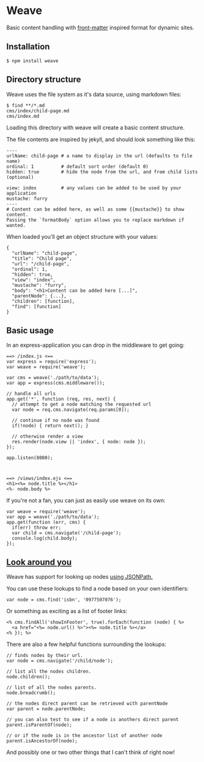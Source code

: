 # Weave

Basic content handling with [front-matter](http://jekyllrb.com/docs/frontmatter/) inspired format for dynamic sites.

## Installation

    $ npm install weave

## Directory structure

Weave uses the file system as it's data source, using markdown files:

    $ find **/*.md
    cms/index/child-page.md
    cms/index.md

Loading this directory with weave will create a basic content structure.

The file contents are inspired by jekyll, and should look something like this:

    ----
    urlName: child-page # a name to display in the url (defaults to file name)
    ordinal: 1          # default sort order (default 0)
    hidden: true        # hide the node from the url, and from child lists (optional)

    view: index         # any values can be added to be used by your application
    mustache: furry
    ----
    # Content can be added here, as well as some {{mustache}} to show content.
    Passing the `formatBody` option allows you to replace markdown if wanted.

When loaded you'll get an object structure with your values:

    {
      "urlName": "child-page",
      "title": "Child page",
      "url": "/child-page",
      "ordinal": 1,
      "hidden": true,
      "view": "index",
      "mustache": "furry",
      "body": "<h1>Content can be added here [...]",
      "parentNode": {...},
      "children": [function],
      "find": [function]
    }

## Basic usage

In an express-application you can drop in the middleware to get going:

    ==> /index.js <==
    var express = require('express');
    var weave = require('weave');

    var cms = weave('./path/to/data');
    var app = express(cms.middleware());

    // handle all urls
    app.get('*', function (req, res, next) {
      // attempt to get a node matching the requested url
      var node = req.cms.navigate(req.params[0]);

      // continue if no node was found
      if(!node) { return next(); }

      // otherwise render a view
      res.render(node.view || 'index', { node: node });
    });

    app.listen(8080);
# 
    ==> /views/index.ejs <==
    <h1><%= node.title %></h1>
    <%- node.body %>

If you're not a fan, you can just as easily use weave on its own:

    var weave = require('weave');
    var app = weave('./path/to/data');
    app.get(function (err, cms) {
      if(err) throw err;
      var child = cms.navigate('/child-page');
      console.log(child.body);
    });

## [Look around you](https://www.youtube.com/watch?v=n2k9JwGpm1w)

Weave has support for looking up nodes [using JSONPath.](https://github.com/s3u/JSONPath)

You can use these lookups to find a node based on your own identifiers:

    var node = cms.find('isbn', '0977507076');

Or something as exciting as a list of footer links:

    <% cms.findAll('showInFooter', true).forEach(function (node) { %>
      <a href="<%= node.url() %>"><%= node.title %></a>
    <% }); %>

There are also a few helpful functions surrounding the lookups:

    // finds nodes by their url.
    var node = cms.navigate('/child/node');

    // list all the nodes children.
    node.children();

    // list of all the nodes parents.
    node.breadcrumb();

    // the nodes direct parent can be retrieved with parentNode
    var parent = node.parentNode;

    // you can also test to see if a node is anothers direct parent
    parent.isParentOf(node);

    // or if the node is in the ancestor list of another node
    parent.isAncestorOf(node);

And possibly one or two other things that I can't think of right now!

